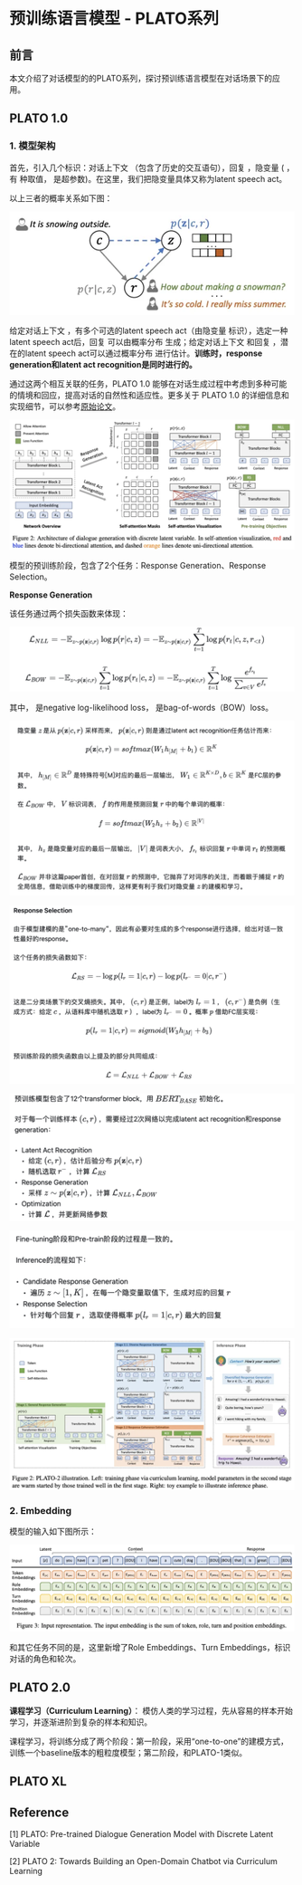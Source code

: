 # 预训练语言模型 - PLATO系列

## 前言

本文介绍了对话模型的的PLATO系列，探讨预训练语言模型在对话场景下的应用。

## PLATO 1.0

### 1. 模型架构

首先，引入几个标识：对话上下文 （包含了历史的交互语句），回复 ，隐变量 ( ，有 种取值， 是超参数)。在这里，我们把隐变量具体又称为latent speech act。

以上三者的概率关系如下图：

![img](./assets/v2-23e3755225b300a5aaafb0c75ebec071_1440w.webp)

给定对话上下文 ，有多个可选的latent speech act（由隐变量 标识），选定一种latent speech act后，回复 可以由概率分布 生成；给定对话上下文 和回复 ，潜在的latent speech act可以通过概率分布 进行估计。**训练时，response generation和latent act recognition是同时进行的。**



通过这两个相互关联的任务，PLATO 1.0 能够在对话生成过程中考虑到多种可能的情境和回应，提高对话的自然性和适应性。更多关于 PLATO 1.0 的详细信息和实现细节，可以参考[原始论文](https://aclanthology.org/2020.acl-main.9/)。

![img](./assets/v2-7fd5e40bd82d8d05620f5fc59581d10d_1440w.webp)

模型的预训练阶段，包含了2个任务：Response Generation、Response Selection。

**Response Generation**

该任务通过两个损失函数来体现：

![image-20240220181725738](./assets/image-20240220181725738.png)

其中， 是negative log-likelihood loss， 是bag-of-words（BOW）loss。

![image-20240220182737012](./assets/image-20240220182737012.png)

![image-20240221105944255](./assets/image-20240221105944255.png)

![image-20240221110046224](./assets/image-20240221110046224.png)

![image-20240221110402710](./assets/image-20240221110402710.png)

![img](./assets/v2-c7bb36081fa9a4861b63687ebd3df1b7_1440w.webp)

### 2. Embedding

模型的输入如下图所示：

![img](./assets/v2-04b9472fda7dfa233cdcb6081a1c3886_1440w.webp)

和其它任务不同的是，这里新增了Role Embeddings、Turn Embeddings，标识对话的角色和轮次。



## PLATO 2.0

**课程学习（Curriculum Learning）**： 模仿人类的学习过程，先从容易的样本开始学习，并逐渐进阶到复杂的样本和知识。



课程学习，将训练分成了两个阶段：第一阶段，采用“one-to-one”的建模方式，训练一个baseline版本的粗粒度模型；第二阶段，和PLATO-1类似。



## PLATO XL



## Reference

[1] PLATO: Pre-trained Dialogue Generation Model with Discrete Latent Variable

[2] PLATO 2: Towards Building an Open-Domain Chatbot via Curriculum Learning